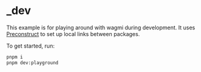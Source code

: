 # \_dev

This example is for playing around with wagmi during development. It uses [Preconstruct](https://github.com/preconstruct/preconstruct) to set up local links between packages.

To get started, run:

```bash
pnpm i
pnpm dev:playground
```
